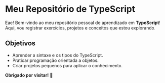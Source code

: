 # Meu Repositório de TypeScript

Eae! Bem-vindo ao meu repositório pessoal de aprendizado em **TypeScript**! Aqui, vou registrar exercícios, projetos e conceitos que estou explorando.

## Objetivos

- Aprender a sintaxe e os tipos do TypeScript.
- Praticar programação orientada a objetos.
- Criar projetos pequenos para aplicar o conhecimento.

**Obrigado por visitar!** 🚀
